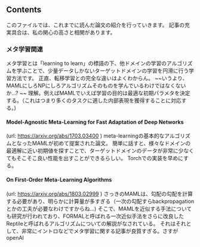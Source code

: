 ## Contents
このファイルでは、これまでに読んだ論文の紹介を行っていきます。
記事の充実具合は、私の関心の高さと相関があります。

### メタ学習関連
メタ学習とは「learning to learn」の標語の下、他ドメインの学習のアルゴリズムを学ぶことで、少量データしかないターゲットドメインの学習を円滑に行う学習方法です。
正直、転移学習との完全な違いはよくわからん。
~~いうより、MAMLにしろNPにしろアルゴリズムそのものを学んでいるわけではなくないか...? ~~
理解。例えばMAMLでいえば学習の目的は最適な初期パラメタを決定する。（これはつまり多くのタスクに適した内部表現を獲得することに対応する。)
#### Model-Agnostic Meta-Learning for Fast Adaptation of Deep Networks
(url: https://arxiv.org/abs/1703.03400 )
 meta-learningの基本的なアルゴリズムとなったMAMLが初めて提案された論文。
 簡単に話すと、様々なドメインの最適解に近い初期値を探すことで、ターゲットドメインのデータが非常に少なくてもそこそこ良い性能を出すことができるらしい。
 Torchでの実装を早めにする。
 
 #### On First-Order Meta-Learning Algorithms
 (url: https://arxiv.org/abs/1803.02999 )
 さっきのMAMLは、勾配の勾配を計算する必要があり、明らかに計算量が多すぎる（一次の勾配すらbackpropagationとかの工夫が必要なわけですからね...)
 そこで、MAMLを近似する手法についても研究が行われており、FORMALと呼ばれる一次近似手法をさらに改良したReptileと呼ばれるアルゴリズムについての解説がなされている。
 それはそれとして、非常にイントロなどでメタ学習に関する記事が良質すぎる。さすがopenAI
